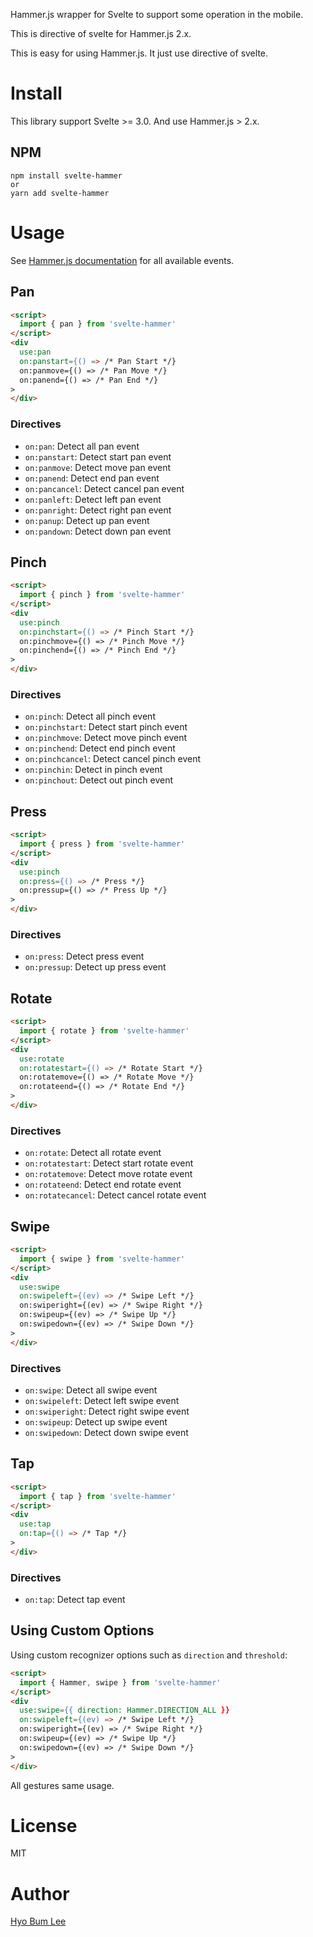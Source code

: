 Hammer.js wrapper for Svelte to support some operation in the mobile.

This is directive of svelte for Hammer.js 2.x.

This is easy for using Hammer.js. It just use directive of svelte.

# Install

This library support Svelte >= 3.0. And use Hammer.js > 2.x.

## NPM

```
npm install svelte-hammer
or
yarn add svelte-hammer
```

# Usage

See [Hammer.js documentation](http://hammerjs.github.io/getting-started/) for all available events.

## Pan

```html
<script>
  import { pan } from 'svelte-hammer'
</script>
<div
  use:pan
  on:panstart={() => /* Pan Start */}
  on:panmove={() => /* Pan Move */}
  on:panend={() => /* Pan End */}
>
</div>
```

### Directives

- `on:pan`: Detect all pan event
- `on:panstart`: Detect start pan event
- `on:panmove`: Detect move pan event
- `on:panend`: Detect end pan event
- `on:pancancel`: Detect cancel pan event
- `on:panleft`: Detect left pan event
- `on:panright`: Detect right pan event
- `on:panup`: Detect up pan event
- `on:pandown`: Detect down pan event

## Pinch

```html
<script>
  import { pinch } from 'svelte-hammer'
</script>
<div
  use:pinch
  on:pinchstart={() => /* Pinch Start */}
  on:pinchmove={() => /* Pinch Move */}
  on:pinchend={() => /* Pinch End */}
>
</div>
```

### Directives

- `on:pinch`: Detect all pinch event
- `on:pinchstart`: Detect start pinch event
- `on:pinchmove`: Detect move pinch event
- `on:pinchend`: Detect end pinch event
- `on:pinchcancel`: Detect cancel pinch event
- `on:pinchin`: Detect in pinch event
- `on:pinchout`: Detect out pinch event

## Press

```html
<script>
  import { press } from 'svelte-hammer'
</script>
<div
  use:pinch
  on:press={() => /* Press */}
  on:pressup={() => /* Press Up */}
>
</div>
```

### Directives

- `on:press`: Detect press event
- `on:pressup`: Detect up press event

## Rotate

```html
<script>
  import { rotate } from 'svelte-hammer'
</script>
<div
  use:rotate
  on:rotatestart={() => /* Rotate Start */}
  on:rotatemove={() => /* Rotate Move */}
  on:rotateend={() => /* Rotate End */}
>
</div>
```

### Directives

- `on:rotate`: Detect all rotate event
- `on:rotatestart`: Detect start rotate event
- `on:rotatemove`: Detect move rotate event
- `on:rotateend`: Detect end rotate event
- `on:rotatecancel`: Detect cancel rotate event

## Swipe

```html
<script>
  import { swipe } from 'svelte-hammer'
</script>
<div
  use:swipe
  on:swipeleft={(ev) => /* Swipe Left */}
  on:swiperight={(ev) => /* Swipe Right */}
  on:swipeup={(ev) => /* Swipe Up */}
  on:swipedown={(ev) => /* Swipe Down */}
>
</div>
```

### Directives

- `on:swipe`: Detect all swipe event
- `on:swipeleft`: Detect left swipe event
- `on:swiperight`: Detect right swipe event
- `on:swipeup`: Detect up swipe event
- `on:swipedown`: Detect down swipe event

## Tap

```html
<script>
  import { tap } from 'svelte-hammer'
</script>
<div
  use:tap
  on:tap={() => /* Tap */}
>
</div>
```

### Directives

- `on:tap`: Detect tap event

## Using Custom Options

Using custom recognizer options such as `direction` and `threshold`:

```html
<script>
  import { Hammer, swipe } from 'svelte-hammer'
</script>
<div
  use:swipe={{ direction: Hammer.DIRECTION_ALL }}
  on:swipeleft={(ev) => /* Swipe Left */}
  on:swiperight={(ev) => /* Swipe Right */}
  on:swipeup={(ev) => /* Swipe Up */}
  on:swipedown={(ev) => /* Swipe Down */}
>
</div>
```

All gestures same usage.

# License
MIT

# Author
[Hyo Bum Lee](https://beomy.github.io/)